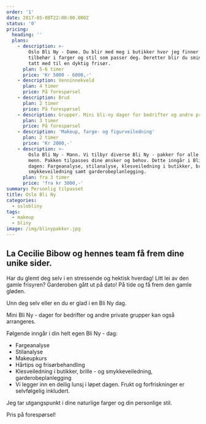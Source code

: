 ```yaml
---
order: '1'
date: 2017-05-08T22:00:00.000Z
status: '0'
pricing:
  heading: ''
  plans:
    - description: >-
        Oslo Bli Ny - Dame. Du blir med meg i butikker hvor jeg finner klær og
        tilbehør i farger og stil som passer deg. Deretter blir du sminket og
        tatt med til en dyktig frisør.
      plan: 5-6 timer
      price: 'Kr 5000 - 6000,-'
    - description: Venninnekveld
      plan: 4 timer
      price: På forespørsel
    - description: Brud
      plan: 2 timer
      price: På forespørsel
    - description: Grupper. Mini bli-ny dager for bedrifter og andre private grupper.
      plan: 3 timer
      price: På forespørsel
    - description: 'Makeup, farge- og figurveiledning'
      plan: 2 timer
      price: 'Kr 2000,-'
    - description: >-
        Oslo Bli Ny - Mann. Vi tilbyr diverse Bli Ny - pakker for alle typer
        menn. Pakken tilpasses dine ønsker og behov. Dette inngår i Bli Ny -
        dagen: Fargeanalyse, stilanalyse, klesveiledning i butikker, brille - og
        smykkeveiledning samt garderobeplanlegging.
      plan: fra 3 timer
      price: 'fra kr 3000,-'
summary: Personlig tilpasset
title: Oslo Bli Ny
categories:
  - oslobliny
tags:
  - makeup
  - bliny
image: /img/blinypakker.jpg
---
```

## La Cecilie Bibow og hennes team få frem dine unike sider.

Har du glemt deg selv i en stressende og hektisk hverdag! Litt lei av den gamle frisyren? Garderoben gått ut på dato! På tide og få frem den gamle gløden. 

Unn deg selv eller en du er glad i en Bli Ny dag.

Mini Bli Ny - dager for bedrifter og andre private grupper kan også arrangeres.

Følgende inngår i din helt egen Bli Ny - dag:

* Fargeanalyse
* Stilanalyse
* Makeupkurs
* Hårtips og frisørbehandling
* Klesveiledning i butikker, brille - og smykkeveiledning, garderobeplanlegging
* Vi legger inn en deilig lunsj i løpet dagen. Frukt og forfriskninger er selvfølgelig inkludert.

Jeg tar utgangspunkt i dine naturlige farger og din personlige stil.

Pris på forespørsel!
